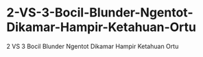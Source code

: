 # 2-VS-3-Bocil-Blunder-Ngentot-Dikamar-Hampir-Ketahuan-Ortu
2 VS 3 Bocil Blunder Ngentot Dikamar Hampir Ketahuan Ortu
